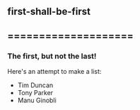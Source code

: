## first-shall-be-first
## ====================

### The first, but not the last!

Here's an attempt to make a list:
* Tim Duncan
* Tony Parker
* Manu Ginobli
